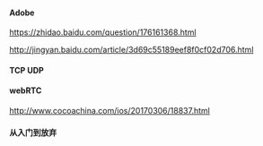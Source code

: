 #### Adobe 

https://zhidao.baidu.com/question/176161368.html

http://jingyan.baidu.com/article/3d69c55189eef8f0cf02d706.html

#### TCP UDP

#### webRTC 

http://www.cocoachina.com/ios/20170306/18837.html

#### 从入门到放弃